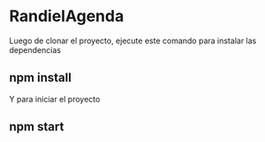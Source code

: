 # RandielAgenda

Luego de clonar el proyecto, ejecute este comando para instalar las dependencias
## npm install

Y para iniciar el proyecto
## npm start
